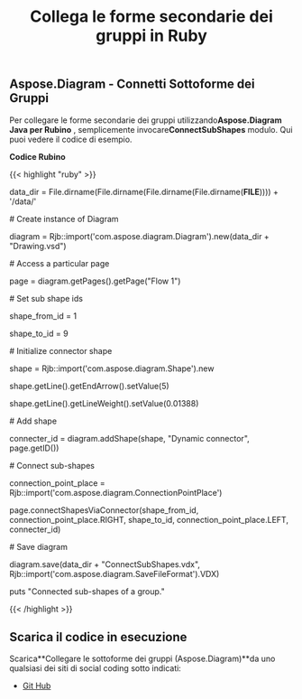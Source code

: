 ﻿---
title: Collega le forme secondarie dei gruppi in Ruby
type: docs
weight: 20
url: /it/java/connect-sub-shapes-of-the-groups-in-ruby/
---
## **Aspose.Diagram - Connetti Sottoforme dei Gruppi**
 Per collegare le forme secondarie dei gruppi utilizzando**Aspose.Diagram Java per Rubino** , semplicemente invocare**ConnectSubShapes** modulo. Qui puoi vedere il codice di esempio.

**Codice Rubino**

{{< highlight "ruby" >}}

 data_dir = File.dirname(File.dirname(File.dirname(File.dirname(__FILE__)))) + '/data/'

\# Create instance of Diagram

diagram = Rjb::import('com.aspose.diagram.Diagram').new(data_dir + "Drawing.vsd")

\# Access a particular page

page = diagram.getPages().getPage("Flow 1")

\# Set sub shape ids

shape_from_id = 1

shape_to_id = 9

\# Initialize connector shape

shape = Rjb::import('com.aspose.diagram.Shape').new

shape.getLine().getEndArrow().setValue(5)

shape.getLine().getLineWeight().setValue(0.01388)

\# Add shape

connecter_id = diagram.addShape(shape, "Dynamic connector", page.getID())

\# Connect sub-shapes

connection_point_place = Rjb::import('com.aspose.diagram.ConnectionPointPlace')

page.connectShapesViaConnector(shape_from_id, connection_point_place.RIGHT, shape_to_id, connection_point_place.LEFT, connecter_id)

\# Save diagram

diagram.save(data_dir + "ConnectSubShapes.vdx", Rjb::import('com.aspose.diagram.SaveFileFormat').VDX)

puts "Connected sub-shapes of a group."

{{< /highlight >}}
## **Scarica il codice in esecuzione**
 Scarica**Collegare le sottoforme dei gruppi (Aspose.Diagram)**da uno qualsiasi dei siti di social coding sotto indicati:

- [Git Hub](https://github.com/asposediagram/Aspose.Diagram-for-Java/blob/master/Plugins/Aspose_Diagram_Java_for_Ruby/lib/asposediagramjava/Shapes/connectsubshapes.rb)
